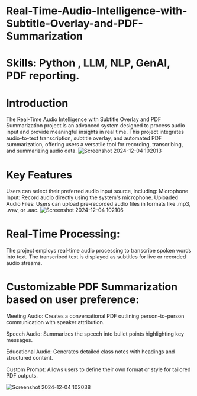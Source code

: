 # Real-Time-Audio-Intelligence-with-Subtitle-Overlay-and-PDF-Summarization

# Skills: Python , LLM, NLP, GenAI, PDF reporting.

# Introduction 

The Real-Time Audio Intelligence with Subtitle Overlay and PDF Summarization project is an advanced system designed to process audio input and provide meaningful insights in real time. This project integrates audio-to-text transcription, subtitle overlay, and automated PDF summarization, offering users a versatile tool for recording, transcribing, and summarizing audio data.
![Screenshot 2024-12-04 102013](https://github.com/user-attachments/assets/39702b86-1ce6-4567-b9a9-d827de0fce3b)

# Key Features
Users can select their preferred audio input source, including:
Microphone Input: Record audio directly using the system's microphone.
Uploaded Audio Files: Users can upload pre-recorded audio files in formats like .mp3, .wav, or .aac.
![Screenshot 2024-12-04 102106](https://github.com/user-attachments/assets/40eafcdb-b203-4d69-ae4a-fd5bf84ca24e)


# Real-Time Processing:

The project employs real-time audio processing to transcribe spoken words into text.
The transcribed text is displayed as subtitles for live or recorded audio streams.

# Customizable PDF Summarization based on user preference: 
Meeting Audio: Creates a conversational PDF outlining person-to-person communication with speaker attribution.

Speech Audio: Summarizes the speech into bullet points highlighting key messages.

Educational Audio: Generates detailed class notes with headings and structured content.

Custom Prompt: Allows users to define their own format or style for tailored PDF outputs.

![Screenshot 2024-12-04 102038](https://github.com/user-attachments/assets/ad4acfa6-21cd-49a0-aeac-964899d750ce)
